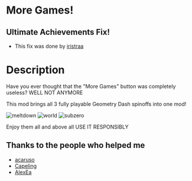 # More Games!

## **Ultimate Achievements Fix!**
- This fix was done by [iristraa](https://github.com/iristraa)
# Description
Have you ever thought that the "More Games" button was completely useless? WELL NOT ANYMORE

This mod brings all 3 fully playable Geometry Dash spinoffs into one mod!

![meltdown](frame:GJ_md_001.png&scale:0.5)
![world](frame:gj_worldLogo_001.png&scale:0.5)
![subzero](frame:gj_subzeroLogo_001.png&scale:0.5)

Enjoy them all and above all <cr>USE IT RESPONSIBLY</c>

## **Thanks to the people who helped me**

- [acaruso](https://github.com/acaruso-xx)
- [Capeling](https://github.com/Capeling)
- [AlexEa](https://twitter.com/AlexEaSoy)
